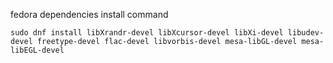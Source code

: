 fedora dependencies install command

`sudo dnf install libXrandr-devel libXcursor-devel libXi-devel libudev-devel freetype-devel flac-devel libvorbis-devel mesa-libGL-devel mesa-libEGL-devel`
